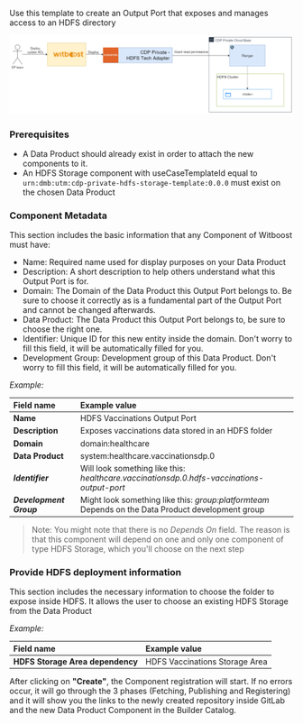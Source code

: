 Use this template to create an Output Port that exposes and manages access to an HDFS directory

![HDFS Output Port](img/general_diagram.png)

### Prerequisites

- A Data Product should already exist in order to attach the new components to it.
- An HDFS Storage component with useCaseTemplateId equal to `urn:dmb:utm:cdp-private-hdfs-storage-template:0.0.0` must exist on the chosen Data Product

### Component Metadata

This section includes the basic information that any Component of Witboost must have:

- Name: Required name used for display purposes on your Data Product
- Description: A short description to help others understand what this Output Port is for.
- Domain: The Domain of the Data Product this Output Port belongs to. Be sure to choose it correctly as is a fundamental part of the Output Port and cannot be changed afterwards.
- Data Product: The Data Product this Output Port belongs to, be sure to choose the right one.
- Identifier: Unique ID for this new entity inside the domain. Don't worry to fill this field, it will be automatically filled for you.
- Development Group: Development group of this Data Product. Don't worry to fill this field, it will be automatically filled for you.

*Example:*

| Field name              | Example value                                                                                      |
|:------------------------|:---------------------------------------------------------------------------------------------------|
| **Name**                | HDFS Vaccinations Output Port                                                                      |
| **Description**         | Exposes vaccinations data stored in an HDFS folder                                                 |
| **Domain**              | domain:healthcare                                                                                  |
| **Data Product**        | system:healthcare.vaccinationsdp.0                                                                 |
| ***Identifier***        | Will look something like this: *healthcare.vaccinationsdp.0.hdfs-vaccinations-output-port*         |
| ***Development Group*** | Might look something like this: *group:platformteam* Depends on the Data Product development group |

> Note: You might note that there is no *Depends On* field. The reason is that this component will depend on one and only one component of type HDFS Storage, which you'll choose on the next step

### Provide HDFS deployment information

This section includes the necessary information to choose the folder to expose inside HDFS. It allows the user to choose an existing HDFS Storage from the Data Product

*Example:*

| Field name                       | Example value                  |
|:---------------------------------|:-------------------------------|
| **HDFS Storage Area dependency** | HDFS Vaccinations Storage Area |


After clicking on **"Create"**, the Component registration will start. If no errors occur, it will go through the 3 phases (Fetching, Publishing and Registering) and it will show you the links to the newly created repository inside GitLab and the new Data Product Component in the Builder Catalog.
